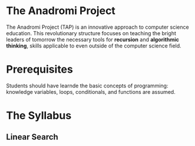 # The Anadromi Project
The Anadromi Project (TAP) is an innovative approach to computer science education. This revolutionary structure focuses on teaching the bright leaders of tomorrow the necessary tools for **recursion** and **algorithmic thinking**, skills applicable to even outside of the computer science field.

# Prerequisites
Students should have learnde the basic concepts of programming: knowledge variables, loops, conditionals, and functions are assumed.

# The Syllabus
## Linear Search
